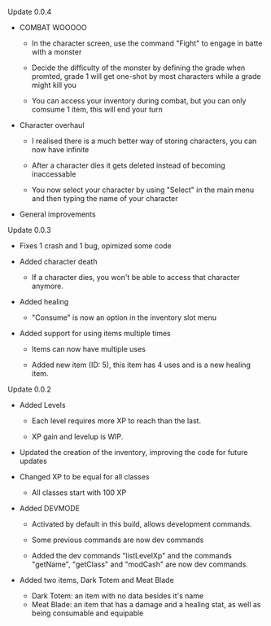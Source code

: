 Update 0.0.4
 
 - COMBAT WOOOOO
   
   - In the character screen, use the command "Fight" to engage in batte with a monster
   
   - Decide the difficulty of the monster by defining the grade when promted, grade 1 will get one-shot by most characters while a grade might kill you
   
   - You can access your inventory during combat, but you can only comsume 1 item, this will end your turn
   
   
 - Character overhaul
 
   - I realised there is a much better way of storing characters, you can now have infinite
   
   - After a character dies it gets deleted instead of becoming inaccessable
   
   - You now select your character by using "Select" in the main menu and then typing the name of your character
   
 - General improvements



Update 0.0.3

 - Fixes 1 crash and 1 bug, opimized some code
 
 - Added character death
 
   - If a character dies, you won't be able to access that character anymore.
   
 - Added healing
 
   - "Consume" is now an option in the inventory slot menu
   
 - Added support for using items multiple times
 
   - Items can now have multiple uses
   
   - Added new item (ID: 5), this item has 4 uses and is a new healing item.



Update 0.0.2

- Added Levels
  
  - Each level requires more XP to reach than the last. 
  
  - XP gain and levelup is WIP.

- Updated the creation of the inventory, improving the code for future updates

- Changed XP to be equal for all classes
  
  - All classes start with 100 XP

- Added DEVMODE
  
  - Activated by default in this build, allows development commands. 
  
  - Some previous commands are now dev commands
  
  - Added the dev commands "listLevelXp" and the commands "getName", "getClass" and "modCash" are now dev commands.

- Added two items, Dark Totem and Meat Blade
  
  - Dark Totem: an item with no data besides it's name
  
  - Meat Blade: an item that has a damage and a healing stat, as well as being consumable and equipable
